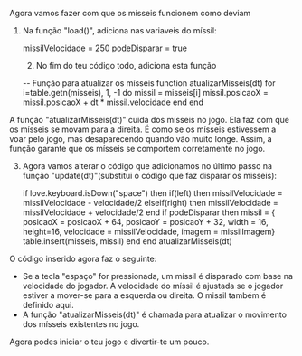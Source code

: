 
Agora vamos fazer com que os mísseis funcionem como deviam

1. Na função "load()", adiciona nas variaveis do míssil:

   missilVelocidade = 250
   podeDisparar = true

   2. No fim do teu código todo, adiciona esta função

   -- Função para atualizar os mísseis
   function atualizarMisseis(dt)
        for i=table.getn(misseis), 1, -1 do
            missil = misseis[i]
            missil.posicaoX = missil.posicaoX + dt * missil.velocidade
        end
   end

A função "atualizarMisseis(dt)" cuida dos mísseis no jogo. Ela faz com que os mísseis se movam para a direita. É como se os mísseis estivessem a voar pelo jogo, mas desaparecendo quando vão muito longe. Assim, a função garante que os mísseis se comportem corretamente no jogo.

3. Agora vamos alterar o código que adicionamos no último passo na função "update(dt)"(substitui o código que faz disparar os misseis):

    if love.keyboard.isDown("space") then
        if(left) then
            missilVelocidade = missilVelocidade - velocidade/2
        elseif(right) then
            missilVelocidade = missilVelocidade + velocidade/2
        end
        if podeDisparar then
            missil = {
                posicaoX = posicaoX + 64, 
                posicaoY = posicaoY + 32, 
                width = 16, height=16, 
                velocidade = missilVelocidade, 
                imagem = missilImagem}
            table.insert(misseis, missil)
        end
    end
    atualizarMisseis(dt)

O código inserido agora faz o seguinte:
 - Se a tecla "espaço" for pressionada, um míssil é disparado com base na velocidade do jogador. A velocidade do míssil é ajustada se o jogador estiver a mover-se para a esquerda ou direita. O missil também é definido aqui.
 - A função "atualizarMisseis(dt)" é chamada para atualizar o movimento dos mísseis existentes no jogo.

Agora podes iniciar o teu jogo e divertir-te um pouco.
